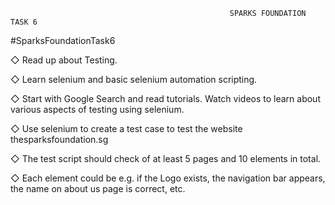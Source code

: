                                                      SPARKS FOUNDATION TASK 6
#SparksFoundationTask6

◇	Read up about Testing.

◇	Learn selenium and basic selenium automation scripting.

◇	Start with Google Search and read tutorials. Watch videos to learn about various aspects of testing using selenium.

◇	Use selenium to create a test case to test the website thesparksfoundation.sg

◇	The test script should check of at least 5 pages and 10 elements in total. 

◇	Each element could be e.g. if the Logo exists, the navigation bar appears, the name on about us page is correct, etc.
